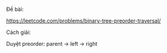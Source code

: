 Đề bài:

https://leetcode.com/problems/binary-tree-preorder-traversal/

Cách giải:

Duyệt preorder:  parent -> left -> right
